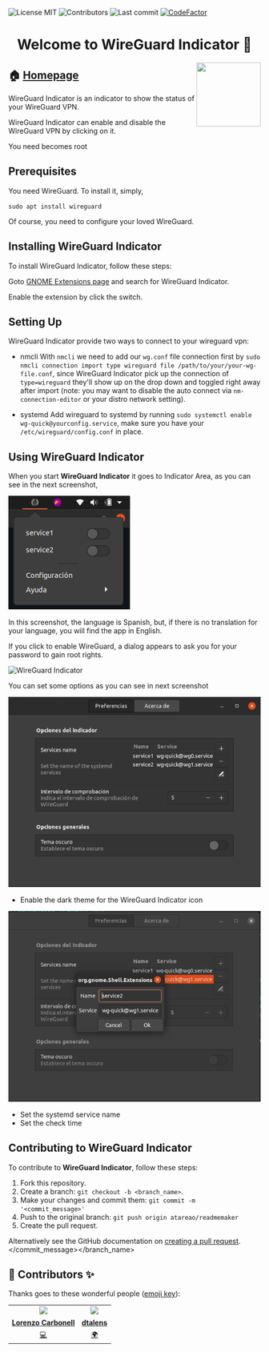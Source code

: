 
<!-- start project-info -->
<!--
project_title: WireGuard Indicator
github_project: https://github.com/atareao/wireguard-indicator
license: MIT
icon: /datos/Sync/Programacion/gnome-shell/wireguard-indicator@atareao.es/icons/wireguard-icon.svg
homepage: https://www.atareao.es/aplicacion/wireguard-indicator
license-badge: True
contributors-badge: True
lastcommit-badge: True
codefactor-badge: True
--->

<!-- end project-info -->

<!-- start badges -->

![License MIT](https://img.shields.io/badge/license-MIT-green)
![Contributors](https://img.shields.io/github/contributors-anon/atareao/wireguard-indicator)
![Last commit](https://img.shields.io/github/last-commit/atareao/wireguard-indicator)
[![CodeFactor](https://www.codefactor.io/repository/github/atareao/wireguard-indicator/badge/master)](https://www.codefactor.io/repository/github/atareao/wireguard-indicator/overview/master)
<!-- end badges -->

<!-- start description -->
<h1 align="center">Welcome to <span id="project_title">WireGuard Indicator</span> 👋</h1>
<p>
<a href="https://www.atareao.es/aplicacion/wireguard-indicator" id="homepage" rel="nofollow">
<img align="right" height="128" id="icon" src="icons/wireguard-icon.svg" width="128"/>
</a>
</p>
<h2>🏠 <a href="https://www.atareao.es/aplicacion/wireguard-indicator" id="homepage">Homepage</a></h2>
<p><span id="project_title">WireGuard Indicator</span> is an indicator to show the status of your WireGuard VPN.</p>
<p>WireGuard Indicator can enable and disable the WireGuard VPN by clicking on it.</p>
<p>You need becomes root</p>

<!-- end description -->

<!-- start prerequisites -->
## Prerequisites

You need WireGuard. To install it, simply,

```
sudo apt install wireguard
```

Of course, you need to configure your loved WireGuard.

<!-- end prerequisites -->

<!-- start installing -->
## Installing <span id="project_title">WireGuard Indicator</span>

To install <span id="project_title">WireGuard Indicator</span>, follow these steps:

Goto [GNOME Extensions page](https://extensions.gnome.org/) and search for WireGuard Indicator.

Enable the extension by click the switch.

<!-- end installing -->

## Setting Up

<span id="project_title">WireGuard Indicator</span> provide two ways to connect to your wireguard vpn:

-   nmcli
  With `nmcli` we need to add our `wg.conf` file connection first by `sudo nmcli connection import type wireguard file /path/to/your/your-wg-file.conf`, since <span id="project_title">WireGuard Indicator</span> pick up the connection of `type=wireguard` they'll show up on the drop down and toggled right away after import (note: you may want to disable the auto connect via `nm-connection-editor` or your distro network setting).

-   systemd
  Add wireguard to systemd by running `sudo systemctl enable wg-quick@yourconfig.service`, make sure you have your `/etc/wireguard/config.conf` in place.

<!-- start using -->
## Using <span id="project_title">WireGuard Indicator</span>

When you start **<span id="project_title">WireGuard Indicator</span>** it goes to Indicator Area, as you can see in the next screenshot,

![WireGuard Indicator](./screenshots/screenshot_01.png)

In this screenshot, the language is Spanish, but, if there is no translation for your language, you will find the app in English.

If you click to enable WireGuard, a dialog appears to ask you for your password to gain root rights.

![WireGuard Indicator](./screenshots/screenshot_02.png)

You can set some options as you can see in next screenshot

![WireGuard Indicator](./screenshots/screenshot_03.png)

* Enable the dark theme for the WireGuard Indicator icon

![WireGuard Indicator](./screenshots/screenshot_04.png)

* Set the systemd service name
* Set the check time

<!-- end using -->

<!-- start contributing -->
## Contributing to <span id="project_title">WireGuard Indicator</span>

To contribute to **<span id="project_title">WireGuard Indicator</span>**, follow these steps:

1. Fork this repository.
2. Create a branch: `git checkout -b <branch_name>`.
3. Make your changes and commit them: `git commit -m '<commit_message>'`
4. Push to the original branch: `git push origin atareao/readmemaker`
5. Create the pull request.

Alternatively see the GitHub documentation on [creating a pull request](https://help.github.com/en/github/collaborating-with-issues-and-pull-requests/creating-a-pull-request).
</commit_message></branch_name>


<!-- end contributing -->

<!-- start contributors -->
## 👤 Contributors ✨

Thanks goes to these wonderful people ([emoji key](https://allcontributors.org/docs/en/emoji-key)):



<!-- end contributors -->

<!-- start table-contributors -->

<table id="contributors">
	<tr id="info_avatar">
		<td id="atareao" align="center">
			<a href="https://github.com/atareao">
				<img src="https://avatars3.githubusercontent.com/u/298055?v=4" width="100px"/>
			</a>
		</td>
		<td id="dtalens" align="center">
			<a href="https://github.com/dtalens">
				<img src="https://avatars.githubusercontent.com/u/6631832?v=4" width="100px"/>
			</a>
		</td>
	</tr>
	<tr id="info_name">
		<td id="atareao" align="center">
			<a href="https://github.com/atareao">
				<strong>Lorenzo Carbonell</strong>
			</a>
		</td>
		<td id="dtalens" align="center">
			<a href="https://github.com/dtalens">
				<strong>dtalens</strong>
			</a>
		</td>
	</tr>
	<tr id="info_commit">
		<td id="atareao" align="center">
			<a href="/commits?author=atareao">
				<span id="role">💻</span>
			</a>
		</td>
		<td id="dtalens" align="center">
			<a href="/commits?author=dtalens">
				<span id="role">🌍</span>
			</a>
		</td>
	</tr>
</table>
<!-- end table-contributors -->

